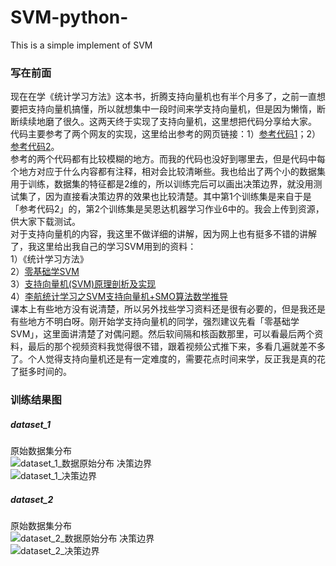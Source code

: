 # SVM-python-
This is a simple implement of SVM

### 写在前面
现在在学《统计学习方法》这本书，折腾支持向量机也有半个月多了，之前一直想要把支持向量机搞懂，所以就想集中一段时间来学支持向量机，但是因为懒惰，断断续续地磨了很久。这两天终于实现了支持向量机，这里想把代码分享给大家。  
代码主要参考了两个网友的实现，这里给出参考的网页链接：1）[参考代码1](https://www.pkudodo.com/2018/12/16/1-8/)；2）[参考代码2](https://www.cnblogs.com/further-further-further/p/9596898.html)。  
参考的两个代码都有比较模糊的地方。而我的代码也没好到哪里去，但是代码中每个地方对应于什么内容都有注释，相对会比较清晰些。我也给出了两个小的数据集用于训练，数据集的特征都是2维的，所以训练完后可以画出决策边界，就没用测试集了，因为直接看决策边界的效果也比较清楚。其中第1个训练集是来自于是「参考代码2」的，第2个训练集是吴恩达机器学习作业6中的。我会上传到资源，供大家下载测试。  
对于支持向量机的内容，我这里不做详细的讲解，因为网上也有挺多不错的讲解了，我这里给出我自己的学习SVM用到的资料：  
1）《统计学习方法》  
2）[零基础学SVM](https://zhuanlan.zhihu.com/p/24638007)  
3）[支持向量机(SVM)原理剖析及实现](https://www.pkudodo.com/2018/12/16/1-8/)  
4）[李航统计学习之SVM支持向量机+SMO算法数学推导](https://www.bilibili.com/video/BV1S741117Pw)  
课本上有些地方没有说清楚，所以另外找些学习资料还是很有必要的，但是我还是有些地方不明白呀。刚开始学支持向量机的同学，强烈建议先看「零基础学SVM」，这里面讲清楚了对偶问题。然后软间隔和核函数那里，可以看最后两个资料，最后的那个视频资料我觉得很不错，跟着视频公式推下来，多看几遍就差不多了。个人觉得支持向量机还是有一定难度的，需要花点时间来学，反正我是真的花了挺多时间的。  
### 训练结果图
##### dataset_1
原始数据集分布  
![dataset_1_数据原始分布](https://github.com/Ling6/SVM-python-/blob/main/resultImg/dataset_1_%E5%8E%9F%E5%A7%8B%E6%95%B0%E6%8D%AE%E5%88%86%E5%B8%83.png,type_ZmFuZ3poZW5naGVpdGk,shadow_10,text_aHR0cHM6Ly9ibG9nLmNzZG4ubmV0L2x5bjU4MzI1MDA=,size_16,color_FFFFFF,t_70)
决策边界  
![dataset_1_决策边界](https://github.com/Ling6/SVM-python-/blob/main/resultImg/dataset_1_%E5%86%B3%E7%AD%96%E8%BE%B9%E7%95%8C.png,type_ZmFuZ3poZW5naGVpdGk,shadow_10,text_aHR0cHM6Ly9ibG9nLmNzZG4ubmV0L2x5bjU4MzI1MDA=,size_16,color_FFFFFF,t_70)
##### dataset_2
原始数据集分布  
![dataset_2_数据原始分布](https://github.com/Ling6/SVM-python-/blob/main/resultImg/dataset_2_%E5%8E%9F%E5%A7%8B%E6%95%B0%E6%8D%AE%E5%88%86%E5%B8%83.png,type_ZmFuZ3poZW5naGVpdGk,shadow_10,text_aHR0cHM6Ly9ibG9nLmNzZG4ubmV0L2x5bjU4MzI1MDA=,size_16,color_FFFFFF,t_70)
决策边界  
![dataset_2_决策边界](https://github.com/Ling6/SVM-python-/blob/main/resultImg/dataset_2_%E5%86%B3%E7%AD%96%E8%BE%B9%E7%95%8C.png,type_ZmFuZ3poZW5naGVpdGk,shadow_10,text_aHR0cHM6Ly9ibG9nLmNzZG4ubmV0L2x5bjU4MzI1MDA=,size_16,color_FFFFFF,t_70)

